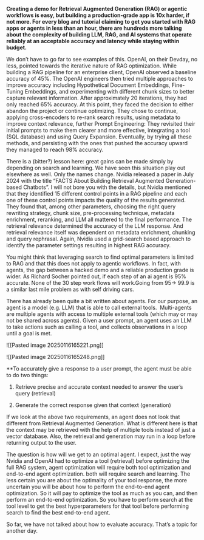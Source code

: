 **Creating a demo for Retrieval Augmented Generation (RAG) or agentic workflows is easy, but building a production-grade app is 10x harder, if not more. For every blog and tutorial claiming to get you started with RAG apps or agents in less than an hour, there are hundreds more talking about the complexity of building LLM, RAG, and AI systems that operate reliably at an acceptable accuracy and latency while staying within budget.**  

We don’t have to go far to see examples of this. OpenAI, on their Devday, no less, pointed towards the iterative nature of RAG optimization. While building a RAG pipeline for an enterprise client, OpenAI observed a baseline accuracy of 45%. The OpenAI engineers then tried multiple approaches to improve accuracy including Hypothetical Document Embeddings, Fine-Tuning Embeddings, and experimenting with different chunk sizes to better capture relevant information. After approximately 20 iterations, they had only reached 65% accuracy. At this point, they faced the decision to either abandon the project or continue optimizing. They chose to continue, applying cross-encoders to re-rank search results, using metadata to improve context relevance, further Prompt Engineering: They revisited their initial prompts to make them clearer and more effective, integrating a tool (SQL database) and using Query Expansion. Eventually, by trying all these methods, and persisting with the ones that pushed the accuracy upward they managed to reach 98% accuracy. 

There is a (bitter?) lesson here: great gains can be made simply by depending on search and learning. We have seen this situation play out elsewhere as well. Only the names change. Nvidia released a paper in July 2024 with the title “FACTS About Building Retrieval Augmented Generation-based Chatbots”. I will not bore you with the details, but Nvidia mentioned that they identified 15 different control points in a RAG pipeline and each one of these control points impacts the quality of the results generated. They found that, among other parameters, choosing the right query rewriting strategy, chunk size, pre-processing technique, metadata enrichment, reranking, and LLM all mattered to the final performance. The retrieval relevance determined the accuracy of the LLM response. And retrieval relevance itself was dependent on metadata enrichment, chunking and query rephrasal. Again, Nvidia used a grid-search based approach to identify the parameter settings resulting in highest RAG accuracy. 

You might think that leveraging search to find optimal parameters is limited to RAG and that this does not apply to agentic workflows. In fact, with agents, the gap between a hacked demo and a reliable production grade is wider. As Richard Socher pointed out, if each step of an ai agent is 95% accurate. None of the 30 step work flows will work.Going from 95-> 99.9 is a similar last mile problem as with self driving cars. 

There has already been quite a bit written about agents. For our purpose, an agent is a model (e.g. LLM) that is able to call external tools.  Multi-agents are multiple agents with access to multiple external tools (which may or may not be shared across agents). Given a user prompt, an agent uses an LLM to take actions such as calling a tool, and collects observations in a loop until a goal is met.

![[Pasted image 20250116165221.png]]

![[Pasted image 20250116165248.png]]

**To accurately give a response to a user prompt, the agent must be able to do two things: 

1. Retrieve precise and accurate context needed to answer the user’s query (retrieval) 
    
2. Generate the correct response given that context (generation) 
    

If we look at the above two requirements, an agent does not look that different from Retrieval Augmented Generation. What is different here is that the context may be retrieved with the help of multiple tools instead of just a vector database. Also, the retrieval and generation may run in a loop before returning output to the user. 

The question is how will we get to an optimal agent. I expect, just the way Nvidia and OpenAI had to optimize a tool (retrieval) before optimizing the full RAG system, agent optimization will require both tool optimization and end-to-end agent optimization. both will require search and learning. The less certain you are about the optimality of your tool response, the more uncertain you will be about how to perform the end-to-end agent optimization. So it will pay to optimize the tool as much as you can, and then perform an end-to-end optimization. So you have to perform search at the tool level to get the best hyperparameters for that tool before performing search to find the best end-to-end agent. 

So far, we have not talked about how to evaluate accuracy. That’s a topic for another day.